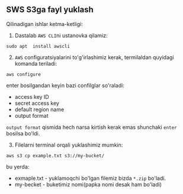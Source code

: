 ## SWS S3ga fayl yuklash

Qilinadigan ishlar ketma-ketligi:

1. Dastalab `AWS CLI`ni ustanovka qilamiz:
```commandline
sudo apt  install awscli
```
2. `AWS` configuratsiyalarini to'g'irlashimiz kerak, termilaldan quyidagi komanda teriladi: 
```commandline
aws configure
```
enter bosilgandan keyin bazi confilglar so'raladi:
* access key ID
* secret access key
* default region name
* output format

`output format` qismida hech narsa kirtish kerak emas shunchaki `enter` bosilsa bo'ldi.

3. Filelarni terminal orqali yuklashimiz mumkin:
```commandline
aws s3 cp example.txt s3://my-bucket/
```
bu yerda:
* exmaple.txt - yuklamoqchi bo'lgan filemiz bizda `*.zip` bo'ladi.
* my-becket - buketimiz nomi(papka nomi desak ham bo'ladi)